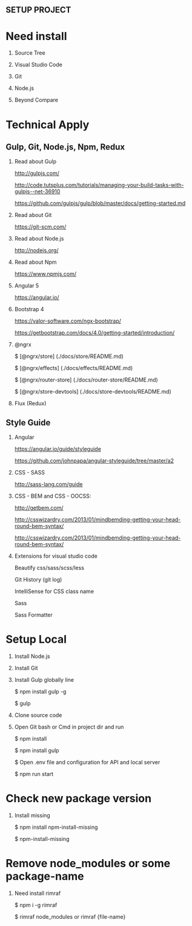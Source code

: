 ## SETUP PROJECT

# Need install

1. Source Tree

2. Visual Studio Code

3. Git

4. Node.js

5. Beyond Compare 

# Technical Apply

## Gulp, Git, Node.js, Npm, Redux 

1. Read about Gulp

    http://gulpjs.com/

    http://code.tutsplus.com/tutorials/managing-your-build-tasks-with-gulpjs--net-36910

    https://github.com/gulpjs/gulp/blob/master/docs/getting-started.md

2. Read about Git

    https://git-scm.com/

3. Read about Node.js

    http://nodejs.org/

4. Read about Npm

    https://www.npmjs.com/

5. Angular 5

    https://angular.io/

6. Bootstrap 4

    https://valor-software.com/ngx-bootstrap/

    https://getbootstrap.com/docs/4.0/getting-started/introduction/

7. @ngrx

    $ [@ngrx/store] (./docs/store/README.md)

    $ [@ngrx/effects] (./docs/effects/README.md)

    $ [@ngrx/router-store] (./docs/router-store/README.md)

    $ [@ngrx/store-devtools] (./docs/store-devtools/README.md)

8. Flux (Redux)

## Style Guide

1. Angular 

    https://angular.io/guide/styleguide

    https://github.com/johnpapa/angular-styleguide/tree/master/a2

1. CSS - SASS 

    http://sass-lang.com/guide

2. CSS - BEM and CSS - OOCSS:

    http://getbem.com/

    http://csswizardry.com/2013/01/mindbemding-getting-your-head-round-bem-syntax/

    http://csswizardry.com/2013/01/mindbemding-getting-your-head-round-bem-syntax/

3. Extensions for visual studio code

    Beautify css/sass/scss/less

    Git History (git log)

    IntelliSense for CSS class name

    Sass

    Sass Formatter

# Setup Local

1. Install Node.js

2. Install Git

3. Install Gulp globally line

    $ npm install gulp -g

    $ gulp

4. Clone source code

5. Open Git bash or Cmd in project dir and run

    $ npm install 

    $ npm install gulp

    $ Open .env file and configuration for API and local server

    $ npm run start

# Check new package version

1. Install missing

    $ npm install npm-install-missing

    $ npm-install-missing

# Remove node_modules or some package-name

1. Need install rimraf

    $ npm i -g rimraf

    $ rimraf node_modules or rimraf {file-name}







